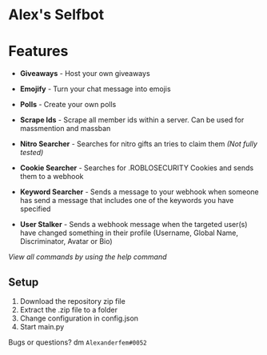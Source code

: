 # Alex's Selfbot



# Features
* **Giveaways** - Host your own giveaways
* **Emojify** - Turn your chat message into emojis
* **Polls** - Create your own polls
* **Scrape Ids** - Scrape all member ids within a server. Can be used for massmention and massban

* **Nitro Searcher** - Searches for nitro gifts an tries to claim them *(Not fully tested)*
* **Cookie Searcher** - Searches for .ROBLOSECURITY Cookies and sends them to a webhook
* **Keyword Searcher** - Sends a message to your webhook when someone has send a message that includes one of the keywords you have specified
* **User Stalker** - Sends a webhook message when the targeted user(s) have changed something in their profile (Username, Global Name, Discriminator, Avatar or Bio)

*View all commands by using the help command*

## Setup

1. Download the repository zip file
2. Extract the .zip file to a folder
3. Change configuration in config.json
4. Start main.py


Bugs or questions? dm `Alexanderfem#0052`

